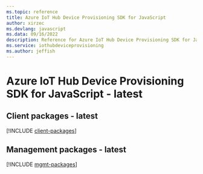 ```yaml
---
ms.topic: reference
title: Azure IoT Hub Device Provisioning SDK for JavaScript
author: xirzec
ms.devlang: javascript
ms.data: 09/16/2022
description: Reference for Azure IoT Hub Device Provisioning SDK for JavaScript
ms.service: iothubdeviceprovisioning
ms.author: jeffish
---
```

# Azure IoT Hub Device Provisioning SDK for JavaScript - latest

## Client packages - latest
[!INCLUDE [client-packages](iot-hub-device-provisioning-client-index.md)]
## Management packages - latest
[!INCLUDE [mgmt-packages](iot-hub-device-provisioning-mgmt-index.md)]
